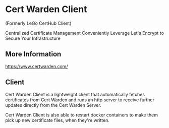 # Cert Warden Client
(Formerly LeGo CertHub Client)

Centralized Certificate Management
Conveniently Leverage Let&apos;s Encrypt to Secure Your Infrastructure

## More Information
https://www.certwarden.com/

## Client
Cert Warden Client is a lightweight client that automatically fetches 
certificates from Cert Warden and runs an http server to receive 
further updates directly from the Cert Warden Server.

Cert Warden Client is also able to restart docker containers to make 
them pick up new certificate files, when they're written.
